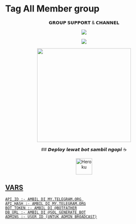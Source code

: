 # Tag All Member group


<p align="center">
    𝗚𝗥𝗢𝗨𝗣 𝗦𝗨𝗣𝗣𝗢𝗥𝗧 & 𝗖𝗛𝗔𝗡𝗡𝗘𝗟 

<p align="center"><a href="https://t.me/SharingUserbot"><img align="center" src="https://img.shields.io/badge/Join-Group%20Support-blue.svg?style=for-the-badge&logo=Telegram">
</p>
<p align="center"><a href="https://t.me/infobotmusik"><img align="center" src="https://img.shields.io/badge/Join-Channel%20Support-blue.svg?style=for-the-badge&logo=Telegram">
</p>
<p align="center"><a href="https://t.me/SharingUserbot"><img src="https://telegra.ph/file/aeb5d4dde18ba62b26aad.jpg" width="300"></a></p>


<p align="center">
    ## 𝘿𝙚𝙥𝙡𝙤𝙮 𝙡𝙚𝙬𝙖𝙩 𝙗𝙤𝙩 𝙨𝙖𝙢𝙗𝙞𝙡 𝙣𝙜𝙤𝙥𝙞 ☕

<p align="center"><a href="https://telegram.dog/XTZ_HerokuBot?start=emlnYXoyMy9UYWdBbGwtTWVtYmVyLUdyb3VwIG1hc3Rlcg"><img align="center" alt="Heroku" width="52px" src="https://www.nicepng.com/png/full/223-2233246_heroku-logo-salesforce-heroku.png"></p>




## VARS

```
API_ID :- AMBIL DI MY.TELEGRAM.ORG 
API_HASH :- AMBIL DI MY.TELEGRAM.ORG
BOT_TOKEN :- AMBIL DI @BOTFATHER
DB_URL :- AMBIL DI @SQL_GENERATE_BOT
ADMINS :- USER ID (UNTUK ADMIN BROADCAST)
```
